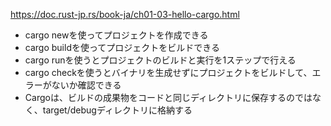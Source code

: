 https://doc.rust-jp.rs/book-ja/ch01-03-hello-cargo.html

- cargo newを使ってプロジェクトを作成できる
- cargo buildを使ってプロジェクトをビルドできる
- cargo runを使うとプロジェクトのビルドと実行を1ステップで行える
- cargo checkを使うとバイナリを生成せずにプロジェクトをビルドして、エラーがないか確認できる
- Cargoは、ビルドの成果物をコードと同じディレクトリに保存するのではなく、target/debugディレクトリに格納する

